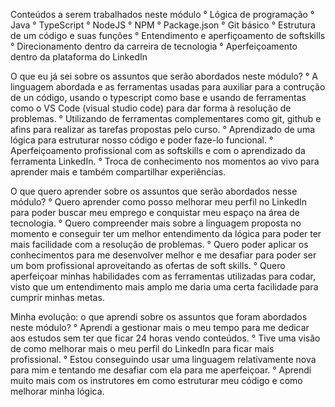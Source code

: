 Conteúdos a serem trabalhados neste módulo
  ° Lógica de programação
  ° Java
  ° TypeScript
  ° NodeJS
  ° NPM
  ° Package.json
  ° Git básico
  ° Estrutura de um código e suas funções
  ° Entendimento e aperfiçoamento de softskills
  ° Direcionamento dentro da carreira de tecnologia
  ° Aperfeiçoamento dentro da plataforma do LinkedIn
  
O que eu já sei sobre os assuntos que serão abordados neste módulo?
  ° A linguagem abordada e as ferramentas usadas para auxiliar para a contrução de un código, usando o typescript como base e usando de ferramentas como o VS Code (visual studio code) para dar forma à resolução de problemas.
  ° Utilizando de ferramentas complementares como git, github e afins para realizar as tarefas propostas pelo curso.
  ° Aprendizado de uma lógica para estruturar nosso código e poder faze-lo funcional.
  ° Aperfeiçoamento profissional com as softskills e com o aprendizado da ferramenta LinkedIn.
  ° Troca de conhecimento nos momentos ao vivo para aprender mais e também compartilhar experiências.

O que quero aprender sobre os assuntos que serão abordados nesse módulo?
  ° Quero aprender como posso melhorar meu perfil no LinkedIn para poder buscar meu emprego e conquistar meu espaço na área de tecnologia.
  ° Quero compreender mais sobre a linguagem proposta no momento e conseguir ter um melhor entendimento da lógica para poder ter mais facilidade com a resolução de problemas.
  ° Quero poder aplicar os conhecimentos para me desenvolver melhor e me desafiar para poder ser um bom profissional aproveitando as ofertas de soft skills.
  ° Quero aperfeiçoar minhas habilidades com as ferramentas utilizadas para codar, visto que um entendimento mais amplo me daria uma certa facilidade para cumprir minhas metas.

Minha evolução: o que aprendi sobre os assuntos que foram abordados neste módulo?
  ° Aprendi a gestionar mais o meu tempo para me dedicar aos estudos sem ter que ficar 24 horas vendo conteúdos.
  ° Tive uma visão de como melhorar mais o meu perfil do LinkedIn para ficar mais profissional.
  ° Estou conseguindo usar uma linguagem relativamente nova para mim e tentando me desafiar com ela para me aperfeiçoar.
  ° Aprendi muito mais com os instrutores em como estruturar meu código e como melhorar minha lógica.


